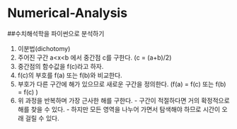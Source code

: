 # Numerical-Analysis

##수치해석학을 파이썬으로 분석하기

1. 이분법(dichotomy)
  1. 주어진 구간 a<x<b 에서 중간점 c를 구한다. (c = (a+b)/2)
  2. 중간점의 함수값을 f(c)라고 하자.
  3. f(c)의 부호를 f(a) 또는 f(b)와 비교한다.
  4. 부호가 다른 구간에 해가 있으므로 새로운 구간을 정의한다. (f(a) = f(c) 또는 f(b) = f(c) )
  5. 위 과정을 반복하며 가장 근사한 해를 구한다.
    - 구간이 적절하다면 거의 확정적으로 해를 찾을 수 있다.
    - 하지만 모든 영역을 나누어 가면서 탐색해야 하므로 시간이 오래 걸릴 수 있다.
